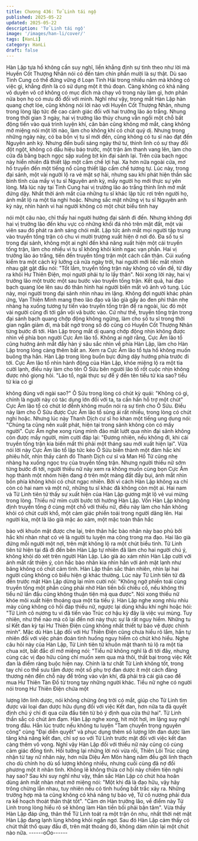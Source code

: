 ```yaml
---
title: Chương 436: Tử Linh tái ngộ
published: 2025-05-22
updated: 2025-05-22
description: 'Tử Linh tái ngộ'
image: '/images/han-li/cover/'
tags: [HanLi]
category: HanLi
draft: false
---
```


Hàn Lập tựa hồ không cần suy nghĩ, liền khẳng định sự tình theo
như lời mà Huyền Cốt Thượng Nhân nói có đến tám chín phần
mười là sự thật. Dù sao Tinh Cung có thể đứng vững ở Loạn Tinh
Hải trong nhiều năm mà không có việc gì, khẳng định là có sử
dụng một ít thủ đoạn. Càng không có khả năng vô duyên vô cớ
không có mục đích mà chạy vô trong này làm gì, hơn phân nửa
bọn họ có mưu đồ đối với mình.
Nghĩ như vậy, trong mắt Hàn Lập hàn quang chợt lóe, cũng không
nói lời nào với Huyền Cốt Thượng Nhân, nhưng trong lòng lập tức
đề cao cảnh giác đối với hai trưởng lão áo trắng.
Nhung trong thời gian 3 ngày, hai vị trưởng lão thủy chung vẫn
ngồi một chỗ bất động tiến vào quá trình luyện khí, căn bản cũng
không mở mắt, càng không mở miệng nói một lời nào, làm cho
không khí có chút quỷ dị.
Nhưng trong những ngày này, có ba bốn vị tu sĩ mới đến, cũng
không có tu sĩ nào đạt đến Nguyên anh kỳ. Nhưng đến buổi sáng
ngày thứ tư, thình lình có sự thay đổi đột ngột, không có dấu hiệu
báo trước, một trận âm thanh vang lên, làm cho cửa đá bằng
bạch ngọc sập xuống bịt kín đại sảnh lại. Trên cửa bạch ngọc này
hiển nhiên đã thiết lập một cấm chế lợi hại. Xa hơn nữa ngoài
cửa, mơ hồ truyền đến một tiếng nổ cũng thiết lập cấm chế tương
tự.
Lúc này, trong đại sảnh, một vài người lộ ra vẻ mặt sợ hãi, nhưng
sau khi phát hiện thần sắc bình tĩnh của mấy vị tu sĩ Nguyên anh
kỳ, mấy người họ mới thực sự yên lòng. Mà lúc này tại Tinh Cung
hai vị trưởng lão áo trắng thình lình mở mắt đứng dậy. Nhất thời
ánh mắt của những tu sĩ khác lập tức rơi trên người họ, ánh mắt
lộ ra một tia nghi hoặc. Nhưng sắc mặt những vị tu sĩ Nguyên anh
kỳ này, nhìn hành vi hai người không có một chút biểu tình hay

nói một câu nào, chỉ thấy hai người hướng đại sãnh đi đến.
Nhưng không đợi hai vị trưởng lão đến khu vực có những khối đá
nhỏ trên mặt đất, một vài viên sau đó phát ra ánh sáng chói mắt.
Lập tức ánh mắt mọi người tập trung vào truyền tống trận có chu
vi mười trượng xuất hiện ở nơi đó. Đa số tu sĩ trong đại sảnh,
không một ai nghĩ đến khả năng xuất hiện một cái truyền tống
trận, làm cho nhiều vi tu sĩ không khỏi kinh ngac vạn phần. Hai vị
trưởng lão áo trắng, tiến đến truyền tống trận một cách cẩn thận.
Cúi xuống kiểm tra một cách kỹ lưỡng cả nửa ngày trời, hai người
mới liếc mắt nhình nhau gật gật đầu nói:
"Tốt lắm, truyền tống trận này không có vấn đề, từ đây ra khỏi Hư
Thiên Điện, mọi người phải tự lo lấy thân".
Nói xong lời này, hai vị trưởng lão một trước một sau bước vào
truyền tống trận. Kết quả, hai đạo bạch quang lóe lên sau đó thân
hình hai người biến mất vô ảnh vô tung. Lúc này, mọi người trong
đại sảnh nhìn nhau im lặng. Không đợi người khác phản ứng,
Vạn Thiên Minh mang theo lão đạo và lão già gầy áo đen phi thân
nhẹ nhàng hạ xuống tương tự tiến vào truyền tống trận để ra
ngoài, lúc đó một vài người cũng đi tới gần vội vã bước vào.
Cứ như thế, truyền tống trận trong đại sảnh bạch quang chớp
động không ngừng, làm cho số tu sĩ trong thời gian ngắn giảm đi,
mà bất ngờ trong số đó cũng có Huyền Cốt Thượng Nhân từng
bước đi tới.
Hàn Lập trong mắt dị quang chớp động nhịn không được nhìn về
phía bọn người Cực Âm lão tổ. Không ai ngờ rằng, Cực Âm lão tổ
cũng hướng ánh mắt đầy hàn ý sâu sắc nhìn về phía Hàn Lập,
làm cho Hàn Lập trong lòng càng thêm bất an. Xem ra Cực Âm
lão tổ tựa hồ không muốn buông tha hắn. Hàn Lập trong lòng
buồn bực đứng dậy hướng phía trước đi tới.
Cực Âm lão tổ nhìn hành động của Hàn Lập, khóe miệng lộ ra
một tia cười lạnh, điều này làm cho tên Ô Sửu bên người lão tổ
rốt cuộc nhịn không được nhỏ giọng hỏi.
"Lão tổ, ngài thực sự để ý đến tên tiểu tử kia sao? tiểu tử kia có gì

không đúng với ngài sao?"
Ô Sửu trong lòng có chút kỳ quái:
"Không có gì, chính là người này có tác dụng lớn đối với ta, ta cần
hắn hỗ trợ một chút"
Cực Âm lão tổ có chút lơ đễnh không muốn nói ra sự tình cho Ô
Sửu. Điều này làm cho Ô Sửu được Cực Âm lão tổ sủng ái rất
nhiều, trong lòng có chút nghi hoặc.
Nhưng lúc này Thanh Dịch cư sĩ ho khan một tiếng ung dung nói:
"Chúng ta cũng nên xuất phát, hiện tại trong sảnh không còn có
mấy người".
Cực Âm nghe xong rùng mình đảo mắt lướt qua nhìn đại sãnh
không còn được mấy người, mỉm cười đáp lại:
"Đương nhiên, nếu không đi, khi cái truyền tống trận kia biến mất
thì phải một tháng sau mới xuất hiện lại".
Vừa nói lời này Cực Âm lão tổ lập tức kéo Ô Sửu biến thành một
đám hắc khí phiêu hốt, nhìn thấy cảnh đó Thanh Dịch cư sĩ và
Man Hồ Tử cũng nhẹ nhàng hạ xuống ngọc trụ của truyền tống
trận.
Nhưng người thiếu nữ sớm từng bước đi tới, người thiếu nữ này
xem ra không muốn cùng bọn Cực Âm họp thành một nhóm hiện
đang ở trên một mảng đất đầy bụi, ánh mắt nhìn bốn phía không
khỏi có chút ngạc nhiên. Bởi vì cách Hàn Lập không xa chỉ còn có
hai nam và một nữ, những tu sĩ khác đã không còn một ai.
Hai nam và Tử Linh tiên tử thấy sự xuất hiện của Hàn Lập gương
mặt lộ vẻ vui mừng trong lòng. Thiếu nữ mỉm cười bước tới
hướng Hàn Lập. Vốn Hàn Lập không định truyền tống ở cùng một
chỗ với thiếu nữ, điều này làm cho hắn không khỏi có chút cười
khổ, một cảm giác phiền toái trong người dâng lên.
Hai người kia, một là lão già mặc áo xám, một mặc toàn thân hắc

bào với khuôn mặt được che lại, trên thân hắc bào nhân này bao
phủ bởi hắc khí nhàn nhạt có vẻ là người tu luyện ma công trong
ma đạo. Hai lão già đứng mỗi người một nơi, trên mặt không lộ ra
một chút biểu tình. Tử Linh tiên tử hiện tại đã đi đến bên Hàn Lập
tự nhiên đã làm cho hai người chú ý, không khỏi dò xét trên
người Hàn Lập. Lão già áo xám nhìn Hàn Lập cười với ánh mắt
rất thiện ý, còn hắc bào nhân kia nhìn hắn với ánh mặt lạnh như
băng không có chút cảm tình. Hàn Lập thần sắc thản nhiên, nhìn
lại hai người cũng không có biểu hiện gì khác thường.
Lúc này Tử Linh tiên tử đã đến trước mặt Hàn Lập dừng lại mỉm
cười nói:
"Không ngờ phiền toái cùng truyền tống một phần cũng phải nhờ
Hàn tiền bối chiếu cố, nếu không thì tiểu nữ lần đầu cũng không
thuận tiện mà qua được".
Nói xong thiếu nữ khóe môi xuất hiện thoáng qua một tia tiếu ý.
Hàn Lập nghe xong nhíu nhíu mày cũng không có hồi đáp thiếu
nữ, ngược lại dùng khẩu khí nghi hoặc hỏi:
"Tử Linh cô nương tu vi đã tiến vào Trúc cơ hậu kỳ đây là việc vui
mùng. Tuy nhiên, như thế nào mà cô lại đến nơi này thực sự là rất
nguy hiểm. Những tu sĩ Kết đan kỳ tại Hư Thiên Điện cũng không
nhất thiết tự bảo vệ được chính mình".
Mặc dù Hàn Lập đối với Hư Thiên Điện cũng chưa hiểu rõ lắm,
hắn tự nhiên đối với việc phán đoán tình huống nguy hiểm có chút
khó hiểu.
Nghe câu hỏi này của Hàn Lập, Tử Linh tiên tử khuôn mặt thanh
tú lộ ra một tia chua xót, bất đắc dĩ mở miệng nói:
"Tiểu nữ không nghĩ là đi tới đây, nhưng cùng các vị đạo hữu cũng
chỉ muốn xem qua mà thôi, thất bại trong việc Kết đan là điểm
ràng buộc hiện nay. Chính là tư chất Tử Linh không tốt, trong tay
chỉ co thể sưu tầm được một số phụ trợ đan dược ít một cách
đáng thương nên đến chỗ này để trông vào vận khí, đã phải trả
cái giá cao để mua Hư Thiên Tàn Đồ từ trong tay những người
khác. Tiểu nữ nghe có người nói trong Hư Thiên Điện chứa một

lượng lớn linh dược, nói không chừng ông trời có mắt, giúp cho
Tử Linh tìm được vài loại đan dược hữu dụng đối với việc Kết đan,
hơn nữa ta đã quyết định chủ ý chỉ đi qua cửa đầu tiên từ bỏ ý
định qua cửa thứ hai".
Tử Linh thần sắc có chút ảm đạm.
Hàn Lập nghe xong, hít một hơi, im lặng suy nghĩ trong đầu. Hắn
lúc trước nếu không tu luyện "Tam chuyển trọng nguyên công"
cùng "Đại diễn quyết" và phục dụng thêm số lượng lớn đan dược
làm tăng khả năng kết đan, chỉ sợ so với Tử Linh trước mặt đối
với việc kết đan càng thêm vô vọng. Nghĩ vậy Hàn Lập đối với
thiếu nữ này cũng có cùng cảm giác đồng tình. Hồi tưởng lại
những lời nói vừa rồi, Thiên Lôi Trúc cũng nhận từ tay nữ nhân
này, hơn nữa Diệu Âm Môn hàng năm đều gởi linh thạch cho dù
chính họ dù số lượng không nhiều, nhưng cuối cùng đã nợ đối
phương một ít nhân tình. Không lẽ không thừa cơ hội này chiếm
tiện nghi hay sao?
Sau khi suy nghĩ như vậy, thần sắc Hàn Lập có chút hòa hoãn
dùng ánh mắt nhàn nhạt mở miệng nói:
"Một khi đã là đạo hữu, vậy hãy trông chừng lẫn nhau, tuy nhiên
nếu có tình huống bất trắc xảy ra. Những trường hợp mà ta cũng
không có khả năng tự bảo vệ, Tứ cô nương phải đưa ra kế hoạch
thoát thân thật tốt".
"Cảm ơn Hàn trưởng lão, về điểm này Tử Linh trong lòng hiểu rõ
sẽ không làm Hàn tiền bối phải bận tâm".
Vừa thấy Hàn Lập đáp ứng, thân thể Tử Linh toát ra một trận ôn
nhu, nhất thời nét mặt Hàn Lập đang lạnh lùng không khỏi ngẩn
ngơ. Sau đó Hàn Lập cảm thấy có chút thất thố quay đầu đi, trên
mặt thoáng đỏ, không dám nhìn lại một chút nào nữa.
------oOo------
